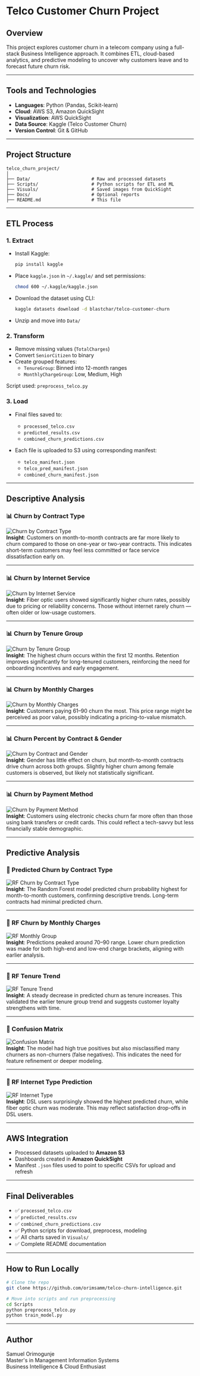 
# Telco Customer Churn Project

## Overview
This project explores customer churn in a telecom company using a full-stack Business Intelligence approach. It combines ETL, cloud-based analytics, and predictive modeling to uncover why customers leave and to forecast future churn risk.

---

## Tools and Technologies
- **Languages**: Python (Pandas, Scikit-learn)
- **Cloud**: AWS S3, Amazon QuickSight
- **Visualization**: AWS QuickSight
- **Data Source**: Kaggle (Telco Customer Churn)
- **Version Control**: Git & GitHub

---

## Project Structure
```
telco_churn_project/
│
├── Data/                       # Raw and processed datasets
├── Scripts/                    # Python scripts for ETL and ML
├── Visuals/                    # Saved images from QuickSight
├── Docs/                       # Optional reports
├── README.md                   # This file
```

---

## ETL Process

### 1. Extract
- Install Kaggle:  
  ```bash
  pip install kaggle
  ```
- Place `kaggle.json` in `~/.kaggle/` and set permissions:
  ```bash
  chmod 600 ~/.kaggle/kaggle.json
  ```
- Download the dataset using CLI:  
  ```bash
  kaggle datasets download -d blastchar/telco-customer-churn
  ```
- Unzip and move into `Data/`

### 2. Transform
- Remove missing values (`TotalCharges`)
- Convert `SeniorCitizen` to binary
- Create grouped features:
  - `TenureGroup`: Binned into 12-month ranges
  - `MonthlyChargeGroup`: Low, Medium, High

Script used: `preprocess_telco.py`

### 3. Load
- Final files saved to:
  - `processed_telco.csv`
  - `predicted_results.csv`
  - `combined_churn_predictions.csv`

- Each file is uploaded to S3 using corresponding manifest:
  - `telco_manifest.json`
  - `telco_pred_manifest.json`
  - `combined_churn_manifest.json`

---

## Descriptive Analysis

### 📊 Churn by Contract Type  
![Churn by Contract Type](Visuals/churn_by_contract_type.png)  
**Insight**: Customers on month-to-month contracts are far more likely to churn compared to those on one-year or two-year contracts. This indicates short-term customers may feel less committed or face service dissatisfaction early on.

---

### 📊 Churn by Internet Service  
![Churn by Internet Service](Visuals/churn_by_internet_service.png)  
**Insight**: Fiber optic users showed significantly higher churn rates, possibly due to pricing or reliability concerns. Those without internet rarely churn — often older or low-usage customers.

---

### 📊 Churn by Tenure Group  
![Churn by Tenure Group](Visuals/churn_by_tenure_group.png)  
**Insight**: The highest churn occurs within the first 12 months. Retention improves significantly for long-tenured customers, reinforcing the need for onboarding incentives and early engagement.

---

### 📊 Churn by Monthly Charges  
![Churn by Monthly Charges](Visuals/churn_by_monthly_charges.png)  
**Insight**: Customers paying $61–$90 churn the most. This price range might be perceived as poor value, possibly indicating a pricing-to-value mismatch.

---

### 📊 Churn Percent by Contract & Gender  
![Churn by Contract and Gender](Visuals/churn_by_contract_gender.png)  
**Insight**: Gender has little effect on churn, but month-to-month contracts drive churn across both groups. Slightly higher churn among female customers is observed, but likely not statistically significant.

---

### 📊 Churn by Payment Method  
![Churn by Payment Method](Visuals/churn_by_payment_method.png)  
**Insight**: Customers using electronic checks churn far more often than those using bank transfers or credit cards. This could reflect a tech-savvy but less financially stable demographic.

---

## Predictive Analysis

### 🤖 Predicted Churn by Contract Type  
![RF Churn by Contract Type](Visuals/predicted_churn_by_contract_type_rf.png)  
**Insight**: The Random Forest model predicted churn probability highest for month-to-month customers, confirming descriptive trends. Long-term contracts had minimal predicted churn.

---

### 🤖 RF Churn by Monthly Charges  
![RF Monthly Group](Visuals/predicted_churn_by_monthly_group_rf.png)  
**Insight**: Predictions peaked around $70–$90 range. Lower churn prediction was made for both high-end and low-end charge brackets, aligning with earlier analysis.

---

### 🤖 RF Tenure Trend  
![RF Tenure Trend](Visuals/rf_tenure_trend.png)  
**Insight**: A steady decrease in predicted churn as tenure increases. This validated the earlier tenure group trend and suggests customer loyalty strengthens with time.

---

### 🤖 Confusion Matrix  
![Confusion Matrix](Visuals/confusion_matrix_rf.png)  
**Insight**: The model had high true positives but also misclassified many churners as non-churners (false negatives). This indicates the need for feature refinement or deeper modeling.

---

### 🤖 RF Internet Type Prediction  
![RF Internet Type](Visuals/rf_internet_churn.png)  
**Insight**: DSL users surprisingly showed the highest predicted churn, while fiber optic churn was moderate. This may reflect satisfaction drop-offs in DSL users.

---

## AWS Integration
- Processed datasets uploaded to **Amazon S3**
- Dashboards created in **Amazon QuickSight**
- Manifest `.json` files used to point to specific CSVs for upload and refresh

---

## Final Deliverables
- ✅ `processed_telco.csv`
- ✅ `predicted_results.csv`
- ✅ `combined_churn_predictions.csv`
- ✅ Python scripts for download, preprocess, modeling
- ✅ All charts saved in `Visuals/`
- ✅ Complete README documentation

---

## How to Run Locally

```bash
# Clone the repo
git clone https://github.com/orimsamm/telco-churn-intelligence.git

# Move into scripts and run preprocessing
cd Scripts
python preprocess_telco.py
python train_model.py
```

---

## Author  
Samuel Orimogunje  
Master's in Management Information Systems  
Business Intelligence & Cloud Enthusiast

